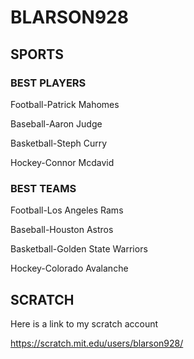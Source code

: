 # BLARSON928

## SPORTS

### BEST PLAYERS

Football-Patrick Mahomes

Baseball-Aaron Judge

Basketball-Steph Curry

Hockey-Connor Mcdavid

### BEST TEAMS

Football-Los Angeles Rams

Baseball-Houston Astros

Basketball-Golden State Warriors

Hockey-Colorado Avalanche

## SCRATCH

Here is a link to my scratch account

https://scratch.mit.edu/users/blarson928/
